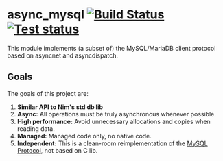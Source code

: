 # async_mysql  [![Build Status](https://travis-ci.org/bung87/async_mysql.svg?branch=master)](https://travis-ci.org/bung87/async_mysql)  [![Test status](https://github.com/bung87/async_mysql/workflows/test/badge.svg)](https://github.com/bung87/async_mysql/actions)  

This module implements (a subset of) the MySQL/MariaDB client protocol based on asyncnet and asyncdispatch.

## Goals

The goals of this project are:

1. **Similar API to Nim's std db lib** 
2. **Async:** All operations must be truly asynchronous whenever possible.
3. **High performance:** Avoid unnecessary allocations and copies when reading data.
4. **Managed:** Managed code only, no native code.
6. **Independent:** This is a clean-room reimplementation of the [MySQL Protocol](https://dev.mysql.com/doc/internals/en/client-server-protocol.html), not based on C lib.